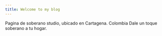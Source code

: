 ```yaml
---
title: Welcome to my blog
---
```

Pagina de soberano studio, ubicado en Cartagena. Colombia
Dale un toque soberano a tu hogar.

